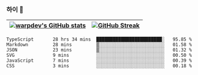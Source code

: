 
### 하이 👋
[![warpdev's GitHub stats](https://github-readme-stats.vercel.app/api?username=warpdev&show_icons=true&theme=vue-dark)](#) |[![GitHub Streak](https://github-readme-streak-stats.herokuapp.com/?user=warpdev&theme=dark)](#)
--- | --- |
<!--START_SECTION:waka-->

```text
TypeScript       28 hrs 34 mins  ████████████████████████░   95.85 %
Markdown         28 mins         ▒░░░░░░░░░░░░░░░░░░░░░░░░   01.58 %
JSON             23 mins         ▒░░░░░░░░░░░░░░░░░░░░░░░░   01.32 %
SVG              9 mins          ░░░░░░░░░░░░░░░░░░░░░░░░░   00.50 %
JavaScript       7 mins          ░░░░░░░░░░░░░░░░░░░░░░░░░   00.39 %
CSS              3 mins          ░░░░░░░░░░░░░░░░░░░░░░░░░   00.18 %
```

<!--END_SECTION:waka-->

<!--
**warpdev/warpdev** is a ✨ _special_ ✨ repository because its `README.md` (this file) appears on your GitHub profile.

Here are some ideas to get you started:

- 🔭 I’m currently working on ...
- 🌱 I’m currently learning ...
- 👯 I’m looking to collaborate on ...
- 🤔 I’m looking for help with ...
- 💬 Ask me about ...
- 📫 How to reach me: ...
- 😄 Pronouns: ...
- ⚡ Fun fact: ...
-->
